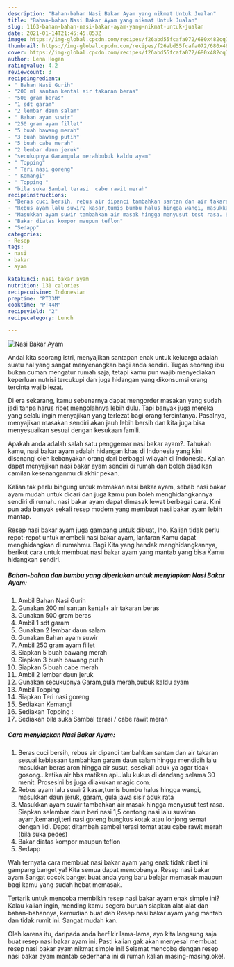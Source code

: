 ```yaml
---
description: "Bahan-bahan Nasi Bakar Ayam yang nikmat Untuk Jualan"
title: "Bahan-bahan Nasi Bakar Ayam yang nikmat Untuk Jualan"
slug: 1163-bahan-bahan-nasi-bakar-ayam-yang-nikmat-untuk-jualan
date: 2021-01-14T21:45:45.853Z
image: https://img-global.cpcdn.com/recipes/f26abd55fcafa072/680x482cq70/nasi-bakar-ayam-foto-resep-utama.jpg
thumbnail: https://img-global.cpcdn.com/recipes/f26abd55fcafa072/680x482cq70/nasi-bakar-ayam-foto-resep-utama.jpg
cover: https://img-global.cpcdn.com/recipes/f26abd55fcafa072/680x482cq70/nasi-bakar-ayam-foto-resep-utama.jpg
author: Lena Hogan
ratingvalue: 4.2
reviewcount: 3
recipeingredient:
- " Bahan Nasi Gurih"
- "200 ml santan kental air takaran beras"
- "500 gram beras"
- "1 sdt garam"
- "2 lembar daun salam"
- " Bahan ayam suwir"
- "250 gram ayam fillet"
- "5 buah bawang merah"
- "3 buah bawang putih"
- "5 buah cabe merah"
- "2 lembar daun jeruk"
- "secukupnya Garamgula merahbubuk kaldu ayam"
- " Topping"
- " Teri nasi goreng"
- " Kemangi"
- " Topping "
- "bila suka Sambal terasi  cabe rawit merah"
recipeinstructions:
- "Beras cuci bersih, rebus air dipanci tambahkan santan dan air takaran sesuai kebiasaan tambahkan garam daun salam hingga mendidih lalu masukkan beras aron hingga air susut, sesekali aduk ya agar tidak gosong...ketika air hbs matikan api..lalu kukus di dandang selama 30 menit. Prosesini bs juga dilakukan magic com."
- "Rebus ayam lalu suwir2 kasar,tumis bumbu halus hingga wangi, masukkan daun jeruk, garam, gula jawa sisir aduk rata"
- "Masukkan ayam suwir tambahkan air masak hingga menyusut test rasa. Siapkan selembar daun beri nasi 1,5 centong nasi lalu suwiran ayam,kemangi,teri nasi goreng bungkus kotak atau lonjong semat dengan lidi. Dapat ditambah sambel terasi tomat atau cabe rawit merah (bila suka pedes)"
- "Bakar diatas kompor maupun teflon"
- "Sedapp"
categories:
- Resep
tags:
- nasi
- bakar
- ayam

katakunci: nasi bakar ayam 
nutrition: 131 calories
recipecuisine: Indonesian
preptime: "PT33M"
cooktime: "PT44M"
recipeyield: "2"
recipecategory: Lunch

---
```



![Nasi Bakar Ayam](https://img-global.cpcdn.com/recipes/f26abd55fcafa072/680x482cq70/nasi-bakar-ayam-foto-resep-utama.jpg)

Andai kita seorang istri, menyajikan santapan enak untuk keluarga adalah suatu hal yang sangat menyenangkan bagi anda sendiri. Tugas seorang ibu bukan cuman mengatur rumah saja, tetapi kamu pun wajib menyediakan keperluan nutrisi tercukupi dan juga hidangan yang dikonsumsi orang tercinta wajib lezat.

Di era  sekarang, kamu sebenarnya dapat mengorder masakan yang sudah jadi tanpa harus ribet mengolahnya lebih dulu. Tapi banyak juga mereka yang selalu ingin menyajikan yang terlezat bagi orang tercintanya. Pasalnya, menyajikan masakan sendiri akan jauh lebih bersih dan kita juga bisa menyesuaikan sesuai dengan kesukaan famili. 



Apakah anda adalah salah satu penggemar nasi bakar ayam?. Tahukah kamu, nasi bakar ayam adalah hidangan khas di Indonesia yang kini disenangi oleh kebanyakan orang dari berbagai wilayah di Indonesia. Kalian dapat menyajikan nasi bakar ayam sendiri di rumah dan boleh dijadikan camilan kesenanganmu di akhir pekan.

Kalian tak perlu bingung untuk memakan nasi bakar ayam, sebab nasi bakar ayam mudah untuk dicari dan juga kamu pun boleh menghidangkannya sendiri di rumah. nasi bakar ayam dapat dimasak lewat berbagai cara. Kini pun ada banyak sekali resep modern yang membuat nasi bakar ayam lebih mantap.

Resep nasi bakar ayam juga gampang untuk dibuat, lho. Kalian tidak perlu repot-repot untuk membeli nasi bakar ayam, lantaran Kamu dapat menghidangkan di rumahmu. Bagi Kita yang hendak menghidangkannya, berikut cara untuk membuat nasi bakar ayam yang mantab yang bisa Kamu hidangkan sendiri.

<!--inarticleads1-->

##### Bahan-bahan dan bumbu yang diperlukan untuk menyiapkan Nasi Bakar Ayam:

1. Ambil  Bahan Nasi Gurih
1. Gunakan 200 ml santan kental+ air takaran beras
1. Gunakan 500 gram beras
1. Ambil 1 sdt garam
1. Gunakan 2 lembar daun salam
1. Gunakan  Bahan ayam suwir
1. Ambil 250 gram ayam fillet
1. Siapkan 5 buah bawang merah
1. Siapkan 3 buah bawang putih
1. Siapkan 5 buah cabe merah
1. Ambil 2 lembar daun jeruk
1. Gunakan secukupnya Garam,gula merah,bubuk kaldu ayam
1. Ambil  Topping
1. Siapkan  Teri nasi goreng
1. Sediakan  Kemangi
1. Sediakan  Topping :
1. Sediakan bila suka Sambal terasi / cabe rawit merah




<!--inarticleads2-->

##### Cara menyiapkan Nasi Bakar Ayam:

1. Beras cuci bersih, rebus air dipanci tambahkan santan dan air takaran sesuai kebiasaan tambahkan garam daun salam hingga mendidih lalu masukkan beras aron hingga air susut, sesekali aduk ya agar tidak gosong...ketika air hbs matikan api..lalu kukus di dandang selama 30 menit. Prosesini bs juga dilakukan magic com.
1. Rebus ayam lalu suwir2 kasar,tumis bumbu halus hingga wangi, masukkan daun jeruk, garam, gula jawa sisir aduk rata
1. Masukkan ayam suwir tambahkan air masak hingga menyusut test rasa. Siapkan selembar daun beri nasi 1,5 centong nasi lalu suwiran ayam,kemangi,teri nasi goreng bungkus kotak atau lonjong semat dengan lidi. Dapat ditambah sambel terasi tomat atau cabe rawit merah (bila suka pedes)
1. Bakar diatas kompor maupun teflon
1. Sedapp




Wah ternyata cara membuat nasi bakar ayam yang enak tidak ribet ini gampang banget ya! Kita semua dapat mencobanya. Resep nasi bakar ayam Sangat cocok banget buat anda yang baru belajar memasak maupun bagi kamu yang sudah hebat memasak.

Tertarik untuk mencoba membikin resep nasi bakar ayam enak simple ini? Kalau kalian ingin, mending kamu segera buruan siapkan alat-alat dan bahan-bahannya, kemudian buat deh Resep nasi bakar ayam yang mantab dan tidak rumit ini. Sangat mudah kan. 

Oleh karena itu, daripada anda berfikir lama-lama, ayo kita langsung saja buat resep nasi bakar ayam ini. Pasti kalian gak akan menyesal membuat resep nasi bakar ayam nikmat simple ini! Selamat mencoba dengan resep nasi bakar ayam mantab sederhana ini di rumah kalian masing-masing,oke!.

